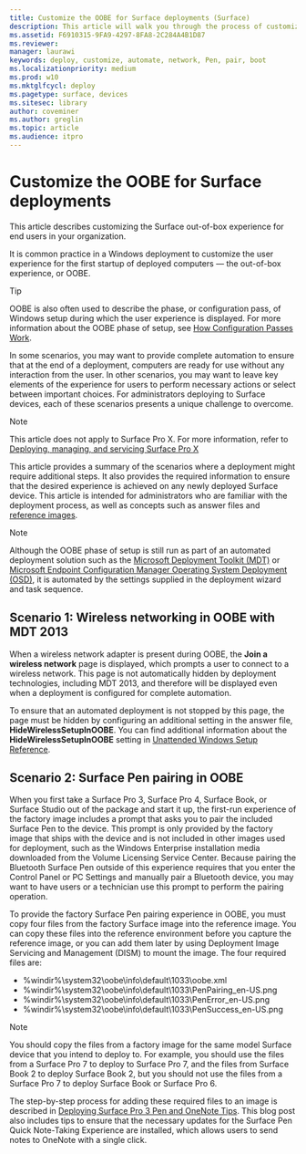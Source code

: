 ```yaml
---
title: Customize the OOBE for Surface deployments (Surface)
description: This article will walk you through the process of customizing the Surface out-of-box experience for end users in your organization.
ms.assetid: F6910315-9FA9-4297-8FA8-2C284A4B1D87
ms.reviewer: 
manager: laurawi
keywords: deploy, customize, automate, network, Pen, pair, boot
ms.localizationpriority: medium
ms.prod: w10
ms.mktglfcycl: deploy
ms.pagetype: surface, devices
ms.sitesec: library
author: coveminer
ms.author: greglin
ms.topic: article
ms.audience: itpro
---
```


# Customize the OOBE for Surface deployments

This article describes customizing the Surface out-of-box experience for end users in your organization.

It is common practice in a Windows deployment to customize the user experience for the first startup of deployed computers — the out-of-box experience, or OOBE.

>[!TIP]
>OOBE is also often used to describe the phase, or configuration pass, of Windows setup during which the user experience is displayed. For more information about the OOBE phase of setup, see [How Configuration Passes Work](/windows-hardware/manufacture/desktop/how-configuration-passes-work).

In some scenarios, you may want to provide complete automation to ensure that at the end of a deployment, computers are ready for use without any interaction from the user. In other scenarios, you may want to leave key elements of the experience for users to perform necessary actions or select between important choices. For administrators deploying to Surface devices, each of these scenarios presents a unique challenge to overcome.

> [!NOTE]
> This article does not apply to Surface Pro X. For more information, refer to [Deploying, managing, and servicing Surface Pro X](surface-pro-arm-app-management.md)

This article provides a summary of the scenarios where a deployment might require additional steps. It also provides the required information to ensure that the desired experience is achieved on any newly deployed Surface device. This article is intended for administrators who are familiar with the deployment process, as well as concepts such as answer files and [reference images](https://technet.microsoft.com/itpro/windows/deploy/create-a-windows-10-reference-image).

>[!NOTE]
>Although the OOBE phase of setup is still run as part of an automated deployment solution such as the [Microsoft Deployment Toolkit (MDT)](/mem/configmgr/mdt) or [Microsoft Endpoint Configuration Manager Operating System Deployment (OSD)](/mem/configmgr/osd/), it is automated by the settings supplied in the deployment wizard and task sequence.

## Scenario 1: Wireless networking in OOBE with MDT 2013

When a wireless network adapter is present during OOBE, the **Join a wireless network** page is displayed, which prompts a user to connect to a wireless network. This page is not automatically hidden by deployment technologies, including MDT 2013, and therefore will be displayed even when a deployment is configured for complete automation.

To ensure that an automated deployment is not stopped by this page, the page must be hidden by configuring an additional setting in the answer file, **HideWirelessSetupInOOBE**. You can find additional information about the **HideWirelessSetupInOOBE** setting in [Unattended Windows Setup Reference](/windows-hardware/customize/desktop/unattend/microsoft-windows-shell-setup-oobe-hidewirelesssetupinoobe).

## Scenario 2: Surface Pen pairing in OOBE

When you first take a Surface Pro 3, Surface Pro 4, Surface Book, or Surface Studio out of the package and start it up, the first-run experience of the factory image includes a prompt that asks you to pair the included Surface Pen to the device. This prompt is only provided by the factory image that ships with the device and is not included in other images used for deployment, such as the Windows Enterprise installation media downloaded from the Volume Licensing Service Center. Because pairing the Bluetooth Surface Pen outside of this experience requires that you enter the Control Panel or PC Settings and manually pair a Bluetooth device, you may want to have users or a technician use this prompt to perform the pairing operation.

To provide the factory Surface Pen pairing experience in OOBE, you must copy four files from the factory Surface image into the reference image. You can copy these files into the reference environment before you capture the reference image, or you can add them later by using Deployment Image Servicing and Management (DISM) to mount the image. The four required files are:

- %windir%\\system32\\oobe\\info\\default\\1033\\oobe.xml
- %windir%\\system32\\oobe\\info\\default\\1033\\PenPairing\_en-US.png
- %windir%\\system32\\oobe\\info\\default\\1033\\PenError\_en-US.png
- %windir%\\system32\\oobe\\info\\default\\1033\\PenSuccess\_en-US.png

>[!NOTE]
>You should copy the files from a factory image for the same model Surface device that you intend to deploy to. For example, you should use the files from a Surface Pro 7 to deploy to Surface Pro 7, and the files from Surface Book 2 to deploy Surface Book 2, but you should not use the files from a Surface Pro 7 to deploy Surface Book or Surface Pro 6.

The step-by-step process for adding these required files to an image is described in [Deploying Surface Pro 3 Pen and OneNote Tips](https://blogs.technet.microsoft.com/askcore/2014/07/15/deploying-surface-pro-3-pen-and-onenote-tips/). This blog post also includes tips to ensure that the necessary updates for the Surface Pen Quick Note-Taking Experience are installed, which allows users to send notes to OneNote with a single click.
